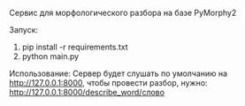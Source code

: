Сервис для морфологического разбора на базе PyMorphy2

Запуск:
1. pip install -r requirements.txt
2. python main.py

Использование:
Сервер будет слушать по умолчанию на http://127.0.0.1:8000,
чтобы провести разбор, нужно:
http://127.0.0.1:8000/describe_word/слово